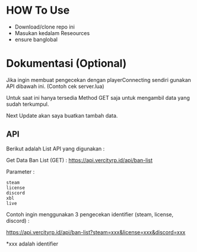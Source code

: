 # HOW To Use
- Download/clone repo ini
- Masukan kedalam Reseources
- ensure banglobal

# Dokumentasi (Optional)

Jika ingin membuat pengecekan dengan playerConnecting sendiri gunakan API dibawah ini. (Contoh cek server.lua)

Untuk saat ini hanya tersedia Method GET saja untuk mengambil data yang sudah terkumpul.

Next Update akan saya buatkan tambah data.

## API

Berikut adalah List API yang digunakan :

Get Data Ban List (GET) :  https://api.vercityrp.id/api/ban-list

Parameter :

```
steam
license
discord
xbl
live
```

Contoh ingin menggunakan 3 pengecekan identifier (steam, license, discord) :

https://api.vercityrp.id/api/ban-list?steam=xxx&license=xxx&discord=xxx

*xxx adalah identifier
